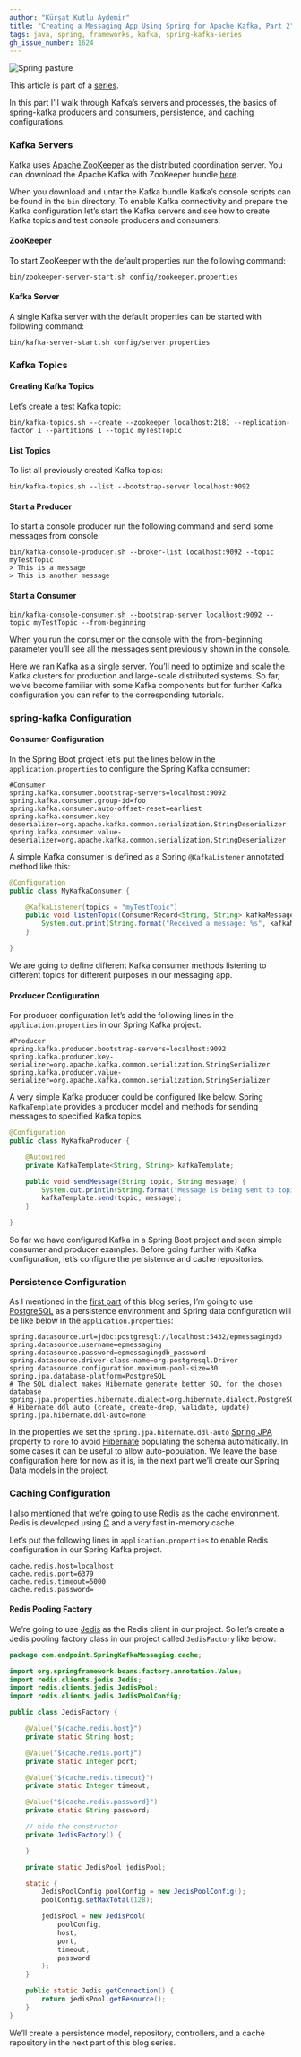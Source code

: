 ```yaml
---
author: "Kürşat Kutlu Aydemir"
title: "Creating a Messaging App Using Spring for Apache Kafka, Part 2"
tags: java, spring, frameworks, kafka, spring-kafka-series
gh_issue_number: 1624
---
```


![Spring pasture](/blog/2020/04/29/messaging-app-spring-kafka-pt-two/spring-pasture.jpg)

This article is part of a [series](/blog/tags/spring-kafka-series).

In this part I’ll walk through Kafka’s servers and processes, the basics of spring-kafka producers and consumers, persistence, and caching configurations.

### Kafka Servers

Kafka uses [Apache ZooKeeper](https://zookeeper.apache.org/) as the distributed coordination server. You can download the Apache Kafka with ZooKeeper bundle [here](https://kafka.apache.org/downloads).

When you download and untar the Kafka bundle Kafka’s console scripts can be found in the `bin` directory. To enable Kafka connectivity and prepare the Kafka configuration let’s start the Kafka servers and see how to create Kafka topics and test console producers and consumers.

#### ZooKeeper

To start ZooKeeper with the default properties run the following command:

```shell
bin/zookeeper-server-start.sh config/zookeeper.properties
```

#### Kafka Server

A single Kafka server with the default properties can be started with following command:

```shell
bin/kafka-server-start.sh config/server.properties
```

### Kafka Topics

#### Creating Kafka Topics

Let’s create a test Kafka topic:

```shell
bin/kafka-topics.sh --create --zookeeper localhost:2181 --replication-factor 1 --partitions 1 --topic myTestTopic
```

#### List Topics

To list all previously created Kafka topics:

```shell
bin/kafka-topics.sh --list --bootstrap-server localhost:9092
```

#### Start a Producer

To start a console producer run the following command and send some messages from console:

```shell
bin/kafka-console-producer.sh --broker-list localhost:9092 --topic myTestTopic
> This is a message
> This is another message
```

#### Start a Consumer

```shell
bin/kafka-console-consumer.sh --bootstrap-server localhost:9092 --topic myTestTopic --from-beginning
```

When you run the consumer on the console with the from-beginning parameter you’ll see all the messages sent previously shown in the console.

Here we ran Kafka as a single server. You’ll need to optimize and scale the Kafka clusters for production and large-scale distributed systems. So far, we’ve become familiar with some Kafka components but for further Kafka configuration you can refer to the corresponding tutorials.

### spring-kafka Configuration

#### Consumer Configuration

In the Spring Boot project let’s put the lines below in the `application.properties` to configure the Spring Kafka consumer:

```properties
#Consumer
spring.kafka.consumer.bootstrap-servers=localhost:9092
spring.kafka.consumer.group-id=foo
spring.kafka.consumer.auto-offset-reset=earliest
spring.kafka.consumer.key-deserializer=org.apache.kafka.common.serialization.StringDeserializer
spring.kafka.consumer.value-deserializer=org.apache.kafka.common.serialization.StringDeserializer
```

A simple Kafka consumer is defined as a Spring `@KafkaListener` annotated method like this:

```java
@Configuration
public class MyKafkaConsumer {

    @KafkaListener(topics = "myTestTopic")
    public void listenTopic(ConsumerRecord<String, String> kafkaMessage) {
        System.out.print(String.format("Received a message: %s", kafkaMessage.value()));
    }

}
```

We are going to define different Kafka consumer methods listening to different topics for different purposes in our messaging app.

#### Producer Configuration

For producer configuration let’s add the following lines in the `application.properties` in our Spring Kafka project.

```properties
#Producer
spring.kafka.producer.bootstrap-servers=localhost:9092
spring.kafka.producer.key-serializer=org.apache.kafka.common.serialization.StringSerializer
spring.kafka.producer.value-serializer=org.apache.kafka.common.serialization.StringSerializer
```

A very simple Kafka producer could be configured like below. Spring `KafkaTemplate` provides a producer model and methods for sending messages to specified Kafka topics.

```java
@Configuration
public class MyKafkaProducer {

    @Autowired
    private KafkaTemplate<String, String> kafkaTemplate;

    public void sendMessage(String topic, String message) {
        System.out.println(String.format("Message is being sent to topic %s", topic));
        kafkaTemplate.send(topic, message);
    }

}
```

So far we have configured Kafka in a Spring Boot project and seen simple consumer and producer examples. Before going further with Kafka configuration, let’s configure the persistence and cache repositories.

### Persistence Configuration

As I mentioned in the [first part](/blog/2020/04/08/messaging-app-spring-kafka-pt-one) of this blog series, I’m going to use [PostgreSQL](https://www.postgresql.org/) as a persistence environment and Spring data configuration will be like below in the `application.properties`:

```properties
spring.datasource.url=jdbc:postgresql://localhost:5432/epmessagingdb
spring.datasource.username=epmessaging
spring.datasource.password=epmessagingdb_password
spring.datasource.driver-class-name=org.postgresql.Driver
spring.datasource.configuration.maximum-pool-size=30
spring.jpa.database-platform=PostgreSQL
# The SQL dialect makes Hibernate generate better SQL for the chosen database
spring.jpa.properties.hibernate.dialect=org.hibernate.dialect.PostgreSQLDialect
# Hibernate ddl auto (create, create-drop, validate, update)
spring.jpa.hibernate.ddl-auto=none
```

In the properties we set the `spring.jpa.hibernate.ddl-auto` [Spring JPA](https://spring.io/projects/spring-data-jpa) property to `none` to avoid [Hibernate](https://hibernate.org/) populating the schema automatically. In some cases it can be useful to allow auto-population. We leave the base configuration here for now as it is, in the next part we’ll create our Spring Data models in the project.

### Caching Configuration

I also mentioned that we’re going to use [Redis](https://redis.io/) as the cache environment. Redis is developed using [C](https://en.wikipedia.org/wiki/C_(programming_language)) and a very fast in-memory cache.

Let’s put the following lines in `application.properties` to enable Redis configuration in our Spring Kafka project.

```properties
cache.redis.host=localhost
cache.redis.port=6379
cache.redis.timeout=5000
cache.redis.password=
```

#### Redis Pooling Factory

We’re going to use [Jedis](https://github.com/redis/jedis) as the Redis client in our project. So let’s create a Jedis pooling factory class in our project called `JedisFactory` like below:

```java
package com.endpoint.SpringKafkaMessaging.cache;

import org.springframework.beans.factory.annotation.Value;
import redis.clients.jedis.Jedis;
import redis.clients.jedis.JedisPool;
import redis.clients.jedis.JedisPoolConfig;

public class JedisFactory {

    @Value("${cache.redis.host}")
    private static String host;

    @Value("${cache.redis.port}")
    private static Integer port;

    @Value("${cache.redis.timeout}")
    private static Integer timeout;

    @Value("${cache.redis.password}")
    private static String password;

    // hide the constructor
    private JedisFactory() {

    }

    private static JedisPool jedisPool;

    static {
        JedisPoolConfig poolConfig = new JedisPoolConfig();
        poolConfig.setMaxTotal(128);

        jedisPool = new JedisPool(
            poolConfig,
            host,
            port,
            timeout,
            password
        );
    }

    public static Jedis getConnection() {
        return jedisPool.getResource();
    }
}
```

We’ll create a persistence model, repository, controllers, and a cache repository in the next part of this blog series.
